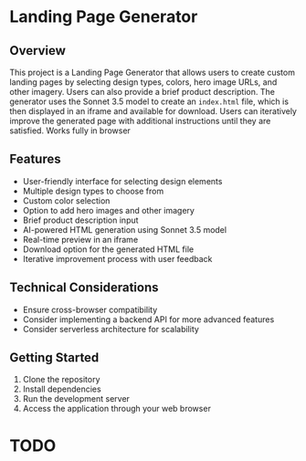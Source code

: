 # Landing Page Generator

## Overview

This project is a Landing Page Generator that allows users to create custom landing pages by
selecting design types, colors, hero image URLs, and other imagery. Users can also provide a brief
product description. The generator uses the Sonnet 3.5 model to create an `index.html` file, which
is then displayed in an iframe and available for download. Users can iteratively improve the
generated page with additional instructions until they are satisfied. Works fully in browser

## Features

-   User-friendly interface for selecting design elements
-   Multiple design types to choose from
-   Custom color selection
-   Option to add hero images and other imagery
-   Brief product description input
-   AI-powered HTML generation using Sonnet 3.5 model
-   Real-time preview in an iframe
-   Download option for the generated HTML file
-   Iterative improvement process with user feedback

## Technical Considerations

-   Ensure cross-browser compatibility
-   Consider implementing a backend API for more advanced features
-   Consider serverless architecture for scalability

## Getting Started

1. Clone the repository
2. Install dependencies
3. Run the development server
4. Access the application through your web browser

# TODO

